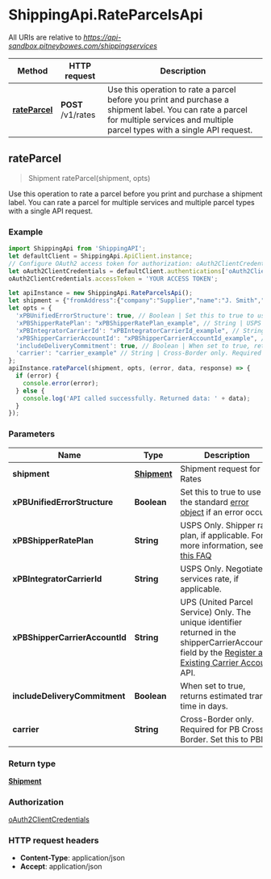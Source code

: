 # ShippingApi.RateParcelsApi

All URIs are relative to *https://api-sandbox.pitneybowes.com/shippingservices*

Method | HTTP request | Description
------------- | ------------- | -------------
[**rateParcel**](RateParcelsApi.md#rateParcel) | **POST** /v1/rates | Use this operation to rate a parcel before you print and purchase a shipment label. You can rate a parcel for multiple services and multiple parcel types with a single API request.



## rateParcel

> Shipment rateParcel(shipment, opts)

Use this operation to rate a parcel before you print and purchase a shipment label. You can rate a parcel for multiple services and multiple parcel types with a single API request.

### Example

```javascript
import ShippingApi from 'ShippingAPI';
let defaultClient = ShippingApi.ApiClient.instance;
// Configure OAuth2 access token for authorization: oAuth2ClientCredentials
let oAuth2ClientCredentials = defaultClient.authentications['oAuth2ClientCredentials'];
oAuth2ClientCredentials.accessToken = 'YOUR ACCESS TOKEN';

let apiInstance = new ShippingApi.RateParcelsApi();
let shipment = {"fromAddress":{"company":"Supplier","name":"J. Smith","phone":"303-555-1213","email":"js@example.com","residential":false,"addressLines":["4750 Walnut Street"],"cityTown":"Boulder","stateProvince":"CO","postalCode":"80301","countryCode":"US"},"toAddress":{"company":"Shop","name":"J. Jones","phone":"203-000-1234","email":"jjones@example.com","residential":false,"addressLines":["771 Orange St"],"cityTown":"New Haven","stateProvince":"CT","postalCode":"06511","countryCode":"US"},"parcel":{"weight":{"weight":1,"unitOfMeasurement":"OZ"},"dimension":{"length":5,"width":0.25,"height":4,"unitOfMeasurement":"IN","irregularParcelGirth":1}},"rates":[{"carrier":"USPS","parcelType":"PKG","inductionPostalCode":"06484"}]}; // Shipment | Shipment request for Rates
let opts = {
  'xPBUnifiedErrorStructure': true, // Boolean | Set this to true to use the standard [error object](https://shipping.pitneybowes.com/reference/error-object.html#standard-error-object) if an error occurs.
  'xPBShipperRatePlan': "xPBShipperRatePlan_example", // String | USPS Only. Shipper rate plan, if applicable. For more information, see [this FAQ](https://shipping.pitneybowes.com/faqs/rates.html#rate-plans-faq)
  'xPBIntegratorCarrierId': "xPBIntegratorCarrierId_example", // String | USPS Only. Negotiated services rate, if applicable.
  'xPBShipperCarrierAccountId': "xPBShipperCarrierAccountId_example", // String | UPS (United Parcel Service) Only. The unique identifier returned in the shipperCarrierAccountId field by the [Register an Existing Carrier Account](https://shipping.pitneybowes.com/api/post-carrier-accounts-register.html) API.
  'includeDeliveryCommitment': true, // Boolean | When set to true, returns estimated transit time in days.
  'carrier': "carrier_example" // String | Cross-Border only. Required for PB Cross-Border. Set this to PBI.
};
apiInstance.rateParcel(shipment, opts, (error, data, response) => {
  if (error) {
    console.error(error);
  } else {
    console.log('API called successfully. Returned data: ' + data);
  }
});
```

### Parameters


Name | Type | Description  | Notes
------------- | ------------- | ------------- | -------------
 **shipment** | [**Shipment**](Shipment.md)| Shipment request for Rates | 
 **xPBUnifiedErrorStructure** | **Boolean**| Set this to true to use the standard [error object](https://shipping.pitneybowes.com/reference/error-object.html#standard-error-object) if an error occurs. | [optional] [default to true]
 **xPBShipperRatePlan** | **String**| USPS Only. Shipper rate plan, if applicable. For more information, see [this FAQ](https://shipping.pitneybowes.com/faqs/rates.html#rate-plans-faq) | [optional] 
 **xPBIntegratorCarrierId** | **String**| USPS Only. Negotiated services rate, if applicable. | [optional] 
 **xPBShipperCarrierAccountId** | **String**| UPS (United Parcel Service) Only. The unique identifier returned in the shipperCarrierAccountId field by the [Register an Existing Carrier Account](https://shipping.pitneybowes.com/api/post-carrier-accounts-register.html) API. | [optional] 
 **includeDeliveryCommitment** | **Boolean**| When set to true, returns estimated transit time in days. | [optional] 
 **carrier** | **String**| Cross-Border only. Required for PB Cross-Border. Set this to PBI. | [optional] 

### Return type

[**Shipment**](Shipment.md)

### Authorization

[oAuth2ClientCredentials](../README.md#oAuth2ClientCredentials)

### HTTP request headers

- **Content-Type**: application/json
- **Accept**: application/json

